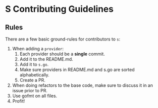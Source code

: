 # S Contributing Guidelines

## Rules

There are a few basic ground-rules for contributors to `s`:

1. When adding a `provider`:
    1. Each provider should be a **single** commit.
    2. Add it to the README.md.
    3. Add it to `s.go`.
    4. Make sure providers in README.md and s.go are sorted alphabetically.
    5. Create a PR.
2. When doing refactors to the base code, make sure to discuss it in an issue prior to PR.
3. Use gofmt on all files.
4. Profit!
